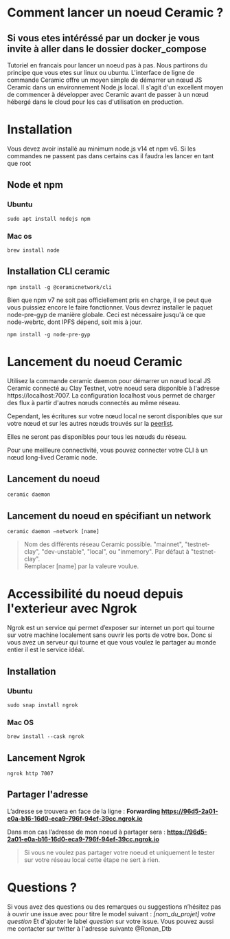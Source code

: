 # Comment lancer un noeud Ceramic ?
## Si vous etes intéréssé par un docker je vous invite à aller dans le dossier docker_compose

Tutoriel en francais pour lancer un noeud pas à pas. Nous partirons du principe que vous etes sur linux ou ubuntu.
L'interface de ligne de commande Ceramic offre un moyen simple de démarrer un nœud JS Ceramic dans un environnement Node.js local. Il s'agit d'un excellent moyen de commencer à développer avec Ceramic avant de passer à un nœud hébergé dans le cloud pour les cas d'utilisation en production.

# Installation

Vous devez avoir installé au minimum node.js v14 et npm v6.
Si les commandes ne passent pas dans certains cas il faudra les lancer en tant que root

## Node et npm

### Ubuntu

    sudo apt install nodejs npm
### Mac os 

    brew install node
## Installation CLI ceramic

    npm install -g @ceramicnetwork/cli
Bien que npm v7 ne soit pas officiellement pris en charge, il se peut que vous puissiez encore le faire fonctionner. Vous devrez installer le paquet node-pre-gyp de manière globale. Ceci est nécessaire jusqu'à ce que node-webrtc, dont IPFS dépend, soit mis à jour.

    npm install -g node-pre-gyp

# Lancement du noeud Ceramic

Utilisez la commande ceramic daemon pour démarrer un nœud local JS Ceramic connecté au Clay Testnet, votre noeud sera disponible à l'adresse https://localhost:7007.
La configuration localhost vous permet de charger des flux à partir d'autres nœuds connectés au même réseau.

Cependant, les écritures sur votre nœud local ne seront disponibles que sur votre nœud et sur les autres nœuds trouvés sur la [peerlist](https://github.com/ceramicnetwork/peerlist/blob/main/testnet-clay.json).

Elles ne seront pas disponibles pour tous les nœuds du réseau.

Pour une meilleure connectivité, vous pouvez connecter votre CLI à un nœud long-lived Ceramic node.

## Lancement du noeud

    ceramic daemon
## Lancement du noeud en spécifiant un network

    ceramic daemon –network [name]

> Nom des différents réseau Ceramic possible. "mainnet", "testnet-clay",
> "dev-unstable", "local", ou "inmemory". Par défaut à "testnet-clay".  
> Remplacer [name] par la valeure voulue.

# Accessibilité du noeud depuis l'exterieur avec Ngrok

Ngrok est un service qui permet d’exposer sur internet un port qui tourne sur votre machine localement sans ouvrir les ports de votre box. Donc si vous avez un serveur qui tourne et que vous voulez le partager au monde entier il est le service idéal.

## Installation

### Ubuntu

    sudo snap install ngrok
### Mac OS

    brew install --cask ngrok

## Lancement Ngrok

    ngrok http 7007
   
## Partager l'adresse 
L’adresse se trouvera en face de la ligne : 
**Forwarding https://96d5-2a01-e0a-b16-16d0-eca9-796f-94ef-39cc.ngrok.io**

Dans mon cas l’adresse de mon noeud à partager sera : **https://96d5-2a01-e0a-b16-16d0-eca9-796f-94ef-39cc.ngrok.io**

> Si vous ne voulez pas partager votre noeud et uniquement le tester sur votre réseau local cette étape ne sert à rien.

# Questions ?
Si vous avez des questions ou des remarques ou suggestions n’hésitez pas à ouvrir une issue avec pour titre le model suivant :  *[nom_du_projet] votre question*
Et d'ajouter le label *question* sur votre issue.
Vous pouvez aussi me contacter sur twitter à l'adresse suivante @Ronan_Dtb
